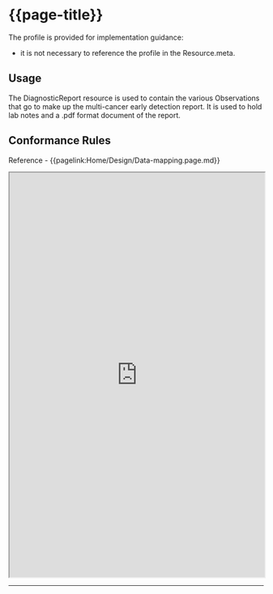 # {{page-title}}

The profile is provided for implementation guidance:
- it is not necessary to reference the profile in the Resource.meta. 

## Usage
The DiagnosticReport resource is used to contain the various Observations that go to make up the multi-cancer early detection report. It is used to hold lab notes and a .pdf format document of the report.

## Conformance Rules

Reference - {{pagelink:Home/Design/Data-mapping.page.md}}

<iframe src="https://simplifier.net/guide/uk-core-implementation-guide-stu3-sequence/home/profilesandextensions/profile-ukcore-diagnosticreport?version=1.7.0" height="800px" width="100%"></iframe>



<hr class="thickline">